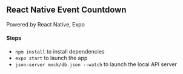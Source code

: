 ## React Native Event Countdown

Powered by React Native, Expo

#### Steps
- `npm install` to install dependencies
- `expo start` to launch the app
- `json-server mock/db.json --watch` to launch the local API server
